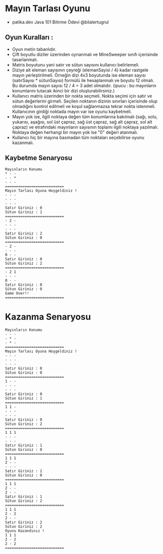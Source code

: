 # Mayın Tarlası Oyunu
- patika.dev Java 101 Bitirme Ödevi @bilalertugrul
## Oyun Kuralları :
- Oyun metin tabanlıdır.
- Çift boyutlu diziler üzerinden oynanmalı ve MineSweeper sınıfı içerisinde tasarlanmalı.
- Matris boyutunu yani satır ve sütun sayısını kullanıcı belirlemeli.
- Diziye ait eleman sayısının çeyreği (elemanSayisi / 4) kadar rastgele mayın yerleştirilmeli. Örneğin dizi 4x3 boyutunda ise eleman sayısı (satırSayısı * sütunSayısı) formülü ile hesaplanmalı ve boyutu 12 olmalı. Bu durumda mayın sayısı 12 / 4 = 3 adet olmalıdır. (ipucu : bu mayınların konumlarını tutacak ikinci bir dizi oluşturabilirsiniz.)
- Kullanıcı matris üzerinden bir nokta seçmeli. Nokta seçimi için satır ve sütun değerlerini girmeli.
  Seçilen noktanın dizinin sınırları içerisinde olup olmadığını kontrol edilmeli ve koşul sağlanmazsa tekrar nokta istenmeli.
  Kullanıcının girdiği noktada mayın var ise oyunu kaybetmeli.
- Mayın yok ise, ilgili noktaya değen tüm konumlarına bakılmalı (sağı, solu, yukarısı, aşağısı, sol üst çapraz, sağ üst çapraz, sağ alt çapraz, sol alt çapraz) ve etrafındaki mayınların sayısının toplamı ilgili noktaya yazılmalı. Noktaya değen herhangi bir mayın yok ise "0" değeri atanmalı.
- Kullanıcı hiç bir mayına basmadan tüm noktaları seçebilirse oyunu kazanmalı.

## Kaybetme Senaryosu

``````
Mayınların Konumu
* - -
- - *
- - -
===========================
Mayın Tarlası Oyuna Hoşgeldiniz !
- - - 
- - - 
- - -
Satır Giriniz : 0
Sütun Giriniz : 1
===========================
- 2 -
- - -
- - -
Satır Giriniz : 2
Sütun Giriniz : 0
===========================
- 2 -
- - -
0 - -
Satır Giriniz : 0
Sütun Giriniz : 2
===========================
- 2 1
- - -
0 - -
Satır Giriniz : 0
Sütun Giriniz : 0
Game Over!!
===========================
``````
# Kazanma Senaryosu

``````
Mayınların Konumu
- - -
- * - 
- * - 
=========================== 
Mayın Tarlası Oyuna Hoşgeldiniz ! 
- - - 
- - - 
- - - 
Satır Giriniz : 0 
Sütun Giriniz : 0 
=========================== 
1 - - 
- - - 
- - - 
Satır Giriniz : 0 
Sütun Giriniz : 1 
=========================== 
1 1 - 
- - - 
- - - 
Satır Giriniz : 0 
Sütun Giriniz : 2 
=========================== 
1 1 1 
- - - 
- - - 
Satır Giriniz : 1 
Sütun Giriniz : 0 
=========================== 
1 1 1 
2 - - 
- - - 
Satır Giriniz : 2 
Sütun Giriniz : 0 
=========================== 
1 1 1 
2 - - 
2 - - 
Satır Giriniz : 1 
Sütun Giriniz : 2 
=========================== 
1 1 1 
2 - 2 
2 - - 
Satır Giriniz : 2 
Sütun Giriniz : 2 
Oyunu Kazandınız ! 
1 1 1 
2 - 2 
2 - 2 
===========================
``````